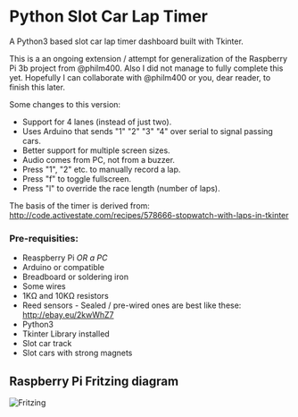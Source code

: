 # Python Slot Car Lap Timer
A Python3 based slot car lap timer dashboard built with Tkinter.

This is a an ongoing extension / attempt for generalization of the Raspberry Pi 3b project from @philm400. Also I did not manage to fully complete this yet. Hopefully I can collaborate with @philm400 or you, dear reader, to finish this later.

Some changes to this version:
* Support for 4 lanes (instead of just two).
* Uses Arduino that sends "1" "2" "3" "4" over serial to signal passing cars.
* Better support for multiple screen sizes.
* Audio comes from PC, not from a buzzer.
* Press "1", "2" etc. to manually record a lap.
* Press "f" to toggle fullscreen.
* Press "l" to override the race length (number of laps).

The basis of the timer is derived from: http://code.activestate.com/recipes/578666-stopwatch-with-laps-in-tkinter

### Pre-requisities:
* Reaspberry Pi *OR a PC*
* Arduino or compatible
* Breadboard or soldering iron
* Some wires
* 1KΩ and 10KΩ resistors
* Reed sensors - Sealed / pre-wired ones are best like these: http://ebay.eu/2kwWhZ7
* Python3
* Tkinter Library installed
* Slot car track
* Slot cars with strong magnets

## Raspberry Pi Fritzing diagram
![Fritzing](https://raw.githubusercontent.com/philm400/Raspberry-Pi-Python-Scalextric-Lap-Timer/master/docs/img/Scalextric-Reed-Swtichs_diagram.png?raw=true)
